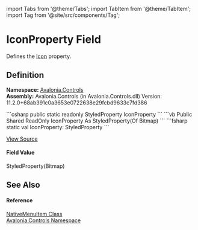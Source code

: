 import Tabs from '@theme/Tabs'; 
import TabItem from '@theme/TabItem'; 
import Tag from '@site/src/components/Tag'; 

# IconProperty Field


Defines the <a href="P_Avalonia_Controls_MenuItem_Icon">Icon</a> property.



## Definition
**Namespace:** <a href="N_Avalonia_Controls">Avalonia.Controls</a>  
**Assembly:** Avalonia.Controls (in Avalonia.Controls.dll) Version: 11.2.0+68ab391c0a3653e0722638e29fcbd9633c7fd386

<Tabs groupId="api-code-preview">
<TabItem value="csharp" label="C#">
```csharp
public static readonly StyledProperty<Bitmap?> IconProperty
```
</TabItem>
<TabItem value="vb" label="VB">
```vb
Public Shared ReadOnly IconProperty As StyledProperty(Of Bitmap)
```
</TabItem>
<TabItem value="fsharp" label="F#">
```fsharp
static val IconProperty: StyledProperty<Bitmap>
```
</TabItem>
</Tabs>



<a href="https://github.com/AvaloniaUI/Avalonia/tree/master/srcAvalonia.Controls/NativeMenuItem.cs" title="View the source code">View Source</a>



#### Field Value
StyledProperty(Bitmap)

## See Also


#### Reference
<a href="T_Avalonia_Controls_NativeMenuItem">NativeMenuItem Class</a>  
<a href="N_Avalonia_Controls">Avalonia.Controls Namespace</a>  
